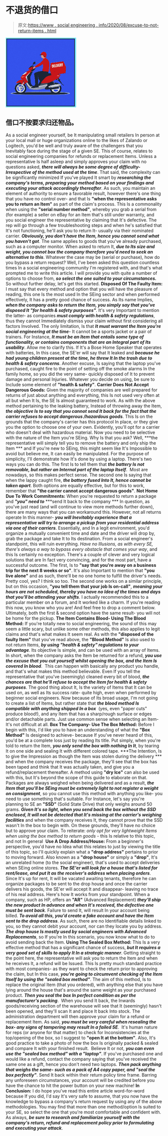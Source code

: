 # 不退货的借口

> 原文:[https://www . social engineering . info/2020/08/excuse-to-not-return-items . html](https://www.socialengineering.info/2020/08/excuse-to-not-return-items.html)

[![](img/717f74d2790b975b40d9e6ceed9de236.png)](https://1.bp.blogspot.com/-NhzASlSdkzE/Xz4oy6zoUAI/AAAAAAAAkws/8Co2U4pCbNAEPqwqOVo0HK8HSCUaiA6uwCLcBGAsYHQ/s1600/Social%2BEngineering%2BDon%2527t%2BSend%2BItems%2BBack.%2Bwww.socialengineers.net.png)

## **借口不按要求归还物品。**

As a social engineer yourself, be It manipulating small retailers In person at your local mall or huge organizations online to the likes of Zalando or Logitech, you'd be well and truly aware of the challengers that you Inevitably face during the stage of a given SE. This of course, relates to social engineering companies for refunds or replacement Items. Unless a representative Is half asleep and simply approves your claim with no questions asked, ***there will always be some degree of difficulty- Irrespective of the method used at the time***.
  That said, the complexity can be significantly minimized If you've played It smart by ***researching the company's terms, preparing your method based on your findings and executing your attack accordingly thereafter***. As such, you maintain an element of authority to ensure a favorable result, however there's one thing that you have no control over- and that Is **"when the representative asks you to return an Item"** as part of the claim's process.
  This Is a commonality when using the **"serial number method"**, whereby you grab a serial from (for example) a seller on eBay for an Item that's still under warranty, and you social engineer the representative by claiming that It's defective. The rep will go through a few troubleshooting steps and when he's satisfied that It's not functioning, he'll ask you to return It- usually via their nominated carrier. ***Obviously, you don't have the Item, hence you cannot send what you haven't got***.
  The same applies to goods that you've already purchased, such as a computer monitor. When asked to return It, ***due to Its size and weight, you cannot box the company therefore you'd need to seek an alternative to this***. Whatever the case may be (serial or purchase), how do you bypass a return request? Well, I've been asked this question countless times In a social engineering community I'm registered with, and that's what prompted me to write this article. I will provide you with quite a number of options to choose from, ***so select the one suited to your circumstances.*** So without further delay, let's get this started.
  **Disposed Of The Faulty Item:**
  I must say that every method and option that you will have the pleasure of reading, this one Is the most used In the SEing sector and when performed effectively, It has a pretty good chance of success. As Its name Implies, ***when the company asks to return the Item, you simply say that you've disposed It "for health & safety purposes"***. It's very Important to mention the latter- as companies ***must comply with health & safety regulations***, thus they cannot Immediately dismiss your claim without first considering all factors Involved. The only limitation, Is that ***It must warrant the Item you're social engineering at the time***- It cannot be a sports jacket or a pair of trainers.
  For Instance, ***It must be an Item that entails some type of functionality, or contains components that are an Integral part of Its usability***. Allow me to clarify this. If It's a Bose Home Speaker that operates with batteries, In this case, the SE'er will say that It leaked and ***because he had young children present at the time, he threw It In the trash due to health & safety concerns***. Another excuse, Is saying that the laptop you've purchased, caught fire to the point of setting off the smoke alarms In the family home, so you did the very same- quickly disposed of It to prevent damage and personal Injuries. Whatever you decide on using, be sure to Include some element of **"health & safety"**.
  **Carrier Does Not Accept Dangerous Goods:**
  Given the majority of companies are well prepared for returns of just about anything and everything, this Is not used very often at all but when It Is, the SE Is almost guaranteed to work. As with the above method pertaining to the leaking battery, Instead of throwing away the Item, ***the objective Is to say that you cannot send It back for the fact that the carrier refuses to accept dangerous /hazardous goods***. This Is on the grounds that the company's carrier has this protocol In place, or they give you the option to choose one of your own. Evidently, you'll opt for a carrier who doesn't deal with hazardous material.
  Now you need to be selective with the nature of the Item you're SEing. Why Is that you ask? Well, ***the representative will simply tell you to remove the battery and only ship the Item *** and If you're new to SEing, this might seem like It's Impossible to avoid but believe me, It can easily be manipulated. For the purpose of simplicity, I'll demonstrate how It's done by using a laptop. There's two ways you can do this. The first Is to tell them that ***the battery Is not removable, but rather an Internal part of the laptop Itself***.  Most are nowadays, so this makes perfect sense. The second one Is saying that when the lappy caught fire, ***the battery fused Into It, hence cannot be taken apart***. Both options are equally effective, but for this to work, remember that **"the carrier cannot accept dangerous goods"**.
  **Not Home Due To Work Commitments:**
  When you're requested to return a package and ***"you" need to*** ***send It back to the company *** In question, as you've just read (and will continue to view more methods further down), there are many ways that you can workaround this. However, not all returns operate In this manner- ***you will Inevitably experience that a representative will try to arrange a pickup from your residential address via one of their carriers***. Essentially, and In a legit environment, you'd organize a mutually convenient time and date and the driver will drop by, grab the package and take It to Its destination. From a social engineer's standpoint, this will ruin everything. *Have no Illusions, as with every SE, there's always a way to bypass every obstacle that comes your way*, and this Is certainly no exception.
  There's a couple of clever and very logical solutions that are In fact very convincing, and for the most part, have a successful outcome. The first, Is to **"say that you're away on a business trip for the next 8 weeks or so"**. It's also Important to mention that **"you live alone"** and as such, there'll be no one home to fulfill the driver's needs. Pretty cool, yes? I think so too.
  The second one works on a similar principle, but on this occasion, **"you tell them that your job Is on-call"**, ***meaning your hours are not scheduled, thereby you have no Idea of the times and days that you'll be attending your shifts***. I actually recommended this to a particular member on a forum, and It worked like a charm. If you're reading this now, you know who you are! And feel free to drop a comment below. Ultimately, both the first & second option have the same result- you will not be home for the pickup.
  **The Item Contains Blood- Using The Blood Method:**
  If you're totally new to social engineering, the sound of this may seem a little scary, but unlike some other methods, this also applies to legit claims and that's what makes It seem real. As with the **"disposed of the faulty Item"** that you've read above, the **"Blood Method"** Is also used to not return Items, ***by using "health & safety" regulations to your advantage***. Its objective Is simple, and can be used with an array of Items. In short, when the company asks the Item be returned for a refund, ***you use the excuse that you cut yourself whilst opening the box, and the Item Is covered In blood***.  This can happen with basically any product you handle, and that's what makes this method believable.
  Even If you tell the representative that you've (seemingly) cleaned every bit of blood, ***the chances are that he'll refuse to accept the Item for health & safety purposes***. The good thing about It, Is the variety of Items that It can be used on, as well as Its success rate- quite high, even when performed by beginner social engineers. Now because of Its broad usage, I'm not going to create a list of Items, but rather state that ***the blood method Is compatible with anything shipped In a box***  (yes, even "paper cuts" produce blood!), and any Item that has a sharp/rough surface or edges and/or detachable parts. Just use common sense when selecting an Item- It's not difficult at all.
  **Box The Company- Use The Box Method:**
  Before I begin with this, I'd like you to have an understanding of what the **"Box Method"** Is designed to achieve- because If you've never heard of this, you'd be at a complete loss just by reading Its title. Put simply, when you're told to return the Item, ***you only send the box with nothing In It***, by tearing It on one side and sealing It with different colored tape. ***The Intention, Is to give the Impression as though the Item was stolen during the delivery *** and when the company receives the package, they'll see that the box has been taped and think that It was actually taken, and give you a refund/replacement thereafter. A method using **"dry Ice"** can also be used with this, but It's beyond the scope of this guide to elaborate on that.
  Packages are always weighed when being delivered and as a result, ***the Item that you'll be SEing must be extremely light to not register a weight on consignment***, so you cannot use this method with anything you like- you need to use something that's suitable. For Instance, let's say you're planning to SE an **"SSD"** (Solid State Drive) that only weighs around 50 grams. ***Given It's so light, when you send back the box without the SSD enclosed, It will not be detected that It's missing at the carrier's weighing facilities*** and when the company receives It, they cannot prove that the SSD wasn't In the box to begin with. On these grounds, they'll have no choice but to approve your claim. To reiterate: *only opt for very lightweight Items when using the box method to return goods* - this Is relative to this topic, and not In general 
  **Use A Drop Address/House:**
  From a beginner's perspective, you'd have no Idea what this relates to just by viewing the title of this topic, so I'll quickly explain what a **"drop address"** pertains to prior to moving forward. Also known as a **"drop house"** or simply a **"drop"**, It's an unrelated home (to the social engineer), that's used to accept deliveries when SEing online stores. ***The SE'er will look for a house that's listed for rent/lease, and put It as the receiver's address when placing orders***. Since It's up for rent, It will be vacated awaiting tenants, therefore he can organize packages to be sent to the drop house and once the carrier delivers his goods, the SE'er will accept It and disappear- leaving no trace of his real address.
  Here's how It works from your standpoint. When a company, such as HP, offers an **"AR"** (Advanced Replacement) ***they'll ship the new product In advance and when It's received, the defective one must be sent back***. Failure to send It, will result In your account being billed. ***To avoid all this, you'd create a fake account and have the Item sent to the drop address***. As such, there are no Identifiable details linked to you, so they cannot debit your account, nor can they locate you by address. ***The drop house Is mostly used by social engineers with Advanced Replacements***, so If you're In this scenario, you now know what to do to avoid sending back the Item.
  **Using The Sealed Box Method:**
  This Is a very effective method that has a significant chance of success, ***but It requires a very good set of skills to apply It In a strategic manner***. Getting straight to the point here, the representative will ask you to return the Item and when he receives It, a refund will be Issued. This Is pretty much standard practice with most companies- as they want to check the return prior to approving the claim, but In this case, ***you're going to circumvent checking of the Item Itself by using the "sealed box method"***. The aim of this method, Is to replace the original Item (that you ordered), with anything else that you have lying around the house that's around the same weight as your purchased product. ***Then you seal the box In perfect condition as per the manufacturer's packing***. 
  When you send It back, the Inwards goods/receiving section of the warehouse will see that It (seemingly) hasn't been opened, and they'll scan It and place It back Into stock. The administration department will then approve your claim for a refund or replacement Item. As said, ***you must be very careful when resealing the box- any signs of tampering may result In a failed SE***.  It's human nature for reps (or anyone for that matter) to check for Inconsistencies at the top/opening of the box, so I suggest to **"open It at the bottom"**. Also, It's good practice to take a photo of how the box Is originally packed & sealed and compare It with your finished result. 
  Believe It or not, ***you can even use the "sealed box method" with a "laptop"***. If you've purchased one and would like a refund, contact the company saying that you've received the same one as a gift, hence you don't need two laptops. ***Then pack anything that weighs the same- such as a pack of A4 copy paper, and "seal the box perfectly"***. Send It back within their return policy time frame. Barring any unforeseen circumstances, your account will be credited before you have the chance to hit the power button on your new machine!
  **In Conclusion:**
  I do hope you've read this entire article word-for-word because If you did, I'd say It's very safe to assume, that you now have the knowledge to bypass a company's return request by using any of the above methodologies. You may find that more than one method/option Is suited to your SE, so select the one that you're most comfortable and confident with. As always, ***be sure to research and familiarize yourself with the company's return, refund and replacement policy prior to formulating and executing your attack***.